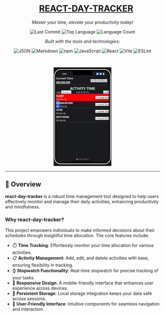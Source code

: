 <div id="toc" align="center">
  <ul style="list-style: none">
    <summary>
      <h1><a href="https://mxke-n.github.io/react-day-tracker/">REACT-DAY-TRACKER</a></h1>
    </summary>
  </ul>
</div>

<p align="center"><i>Master your time, elevate your productivity today!</i></p>

<p align="center">
  <img src="https://img.shields.io/github/last-commit/Mxke-N/react-day-tracker?style=flat&logo=github" height="17" alt="Last Commit" />
  <img src="https://img.shields.io/github/languages/top/Mxke-N/react-day-tracker?style=flat&logo=javascript" height="17" alt="Top Language" />
  <img src="https://img.shields.io/github/languages/count/Mxke-N/react-day-tracker?style=flat" height="17" alt="Language Count" />
</p>

<p align="center"><i>Built with the tools and technologies:</i></p>

<p align="center">
  <img src="https://img.shields.io/badge/-JSON-000000?style=flat&logo=json&logoColor=white" height="17" alt="JSON" />
  <img src="https://img.shields.io/badge/-Markdown-000000?style=flat&logo=markdown&logoColor=white" height="17" alt="Markdown" />
  <img src="https://img.shields.io/badge/-npm-CB3837?style=flat&logo=npm&logoColor=white" height="17" alt="npm" />
  <img src="https://img.shields.io/badge/-JavaScript-F7DF1E?style=flat&logo=javascript&logoColor=black" height="17" alt="JavaScript" />
  <img src="https://img.shields.io/badge/-React-61DAFB?style=flat&logo=react&logoColor=black" height="17" alt="React" />
  <img src="https://img.shields.io/badge/-Vite-646CFF?style=flat&logo=vite&logoColor=white" height="17" alt="Vite" />
  <img src="https://img.shields.io/badge/-ESLint-4B32C3?style=flat&logo=eslint&logoColor=white" height="17" alt="ESLint" />
</p>


<br>

<p align="center">
  <img src="img/example.png" height="320"/>
</p>

--- 
## 📝 Overview

**react-day-tracker** is a robust time management tool designed to help users effectively monitor and manage their daily activities, enhancing productivity and mindfulness.

### Why react-day-tracker?

This project empowers individuals to make informed decisions about their schedules through insightful time allocation. The core features include:

- ⏱️ **Time Tracking**: Effortlessly monitor your time allocation for various activities.
- 📋 **Activity Management**: Add, edit, and delete activities with ease, ensuring flexibility in tracking.
- ⌚ **Stopwatch Functionality**: Real-time stopwatch for precise tracking of your tasks.
- 📱 **Responsive Design**: A mobile-friendly interface that enhances user experience across devices.
- 💾 **Persistent Storage**: Local storage integration keeps your data safe across sessions.
- 🧩 **User-Friendly Interface**: Intuitive components for seamless navigation and interaction.

